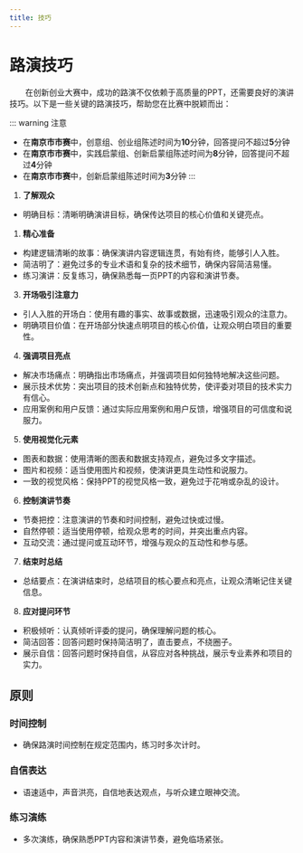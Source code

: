 ```yaml
---
title: 技巧
---
```


# 路演技巧

&emsp;&emsp;在创新创业大赛中，成功的路演不仅依赖于高质量的PPT，还需要良好的演讲技巧。以下是一些关键的路演技巧，帮助您在比赛中脱颖而出：

::: warning 注意
- 在**南京市市赛**中，创意组、创业组陈述时间为**10**分钟，回答提问不超过**5**分钟
- 在**南京市市赛**中，实践启蒙组、创新启蒙组陈述时间为**8**分钟，回答提问不超过**4**分钟
- 在**南京市市赛**中，创新启蒙组陈述时间为**3**分钟
:::

1. **了解观众**

- 明确目标：清晰明确演讲目标，确保传达项目的核心价值和关键亮点。

1. **精心准备**

- 构建逻辑清晰的故事：确保演讲内容逻辑连贯，有始有终，能够引人入胜。
- 简洁明了：避免过多的专业术语和复杂的技术细节，确保内容简洁易懂。
- 练习演讲：反复练习，确保熟悉每一页PPT的内容和演讲节奏。

3. **开场吸引注意力**

- 引人入胜的开场白：使用有趣的事实、故事或数据，迅速吸引观众的注意力。
- 明确项目价值：在开场部分快速点明项目的核心价值，让观众明白项目的重要性。

4. **强调项目亮点**

- 解决市场痛点：明确指出市场痛点，并强调项目如何独特地解决这些问题。
- 展示技术优势：突出项目的技术创新点和独特优势，使评委对项目的技术实力有信心。
- 应用案例和用户反馈：通过实际应用案例和用户反馈，增强项目的可信度和说服力。

5. **使用视觉化元素**

- 图表和数据：使用清晰的图表和数据支持观点，避免过多文字描述。
- 图片和视频：适当使用图片和视频，使演讲更具生动性和说服力。
- 一致的视觉风格：保持PPT的视觉风格一致，避免过于花哨或杂乱的设计。

6. **控制演讲节奏**

- 节奏把控：注意演讲的节奏和时间控制，避免过快或过慢。
- 自然停顿：适当使用停顿，给观众思考的时间，并突出重点内容。
- 互动交流：通过提问或互动环节，增强与观众的互动性和参与感。

7. **结束时总结**

- 总结要点：在演讲结束时，总结项目的核心要点和亮点，让观众清晰记住关键信息。

8. **应对提问环节**

- 积极倾听：认真倾听评委的提问，确保理解问题的核心。
- 简洁回答：回答问题时保持简洁明了，直击要点，不绕圈子。
- 展示自信：回答问题时保持自信，从容应对各种挑战，展示专业素养和项目的实力。

## 原则

### 时间控制
- 确保路演时间控制在规定范围内，练习时多次计时。

### 自信表达

- 语速适中，声音洪亮，自信地表达观点，与听众建立眼神交流。

### 练习演练
- 多次演练，确保熟悉PPT内容和演讲节奏，避免临场紧张。